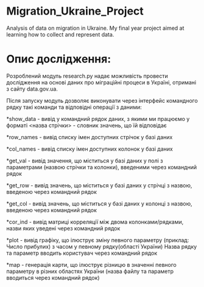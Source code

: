 # Migration_Ukraine_Project
Analysis of data on migration in Ukraine. My final year project aimed at learning how to collect and represent data.

Опис дослідження:
================

Розроблений модуль research.py надає можливість провести дослідження на основі даних про міграційні процеси в Україні, отримані з сайту data.gov.ua.

Після запуску модуль дозволяє виконувати через інтерфейс командного рядку такі команди та відповідні операції з даними:

*show_data - вивід у командний рядок даних, з якими ми працюємо у форматі <назва стрічки> - словник значень, що їй відповідає

*row_names - вивід списку імен доступних стрічок у базі даних

*col_names - вивід списку імен доступних колонок у базі даних

*get_val - вивід значення, що міститься у базі даних у полі з параметрами (назвою стрічки та колонки), введеними через командний рядок

*get_row - вивід значень, що міститься у базі даних у стрічці з назвою, введеною через командний рядок

*get_col - вивід значень, що міститься у базі даних у колонці з назвою, введеною через командний рядок

*cor_ind - вивід матриці корреляції між двома колонками/рядками, назви яких уведені через командний рядок

*plot - вивід графіку, що ілюструє зміну певного параметру (приклад: Число прибулих) з часом у певному рядку(області України)
       Назва рядку та параметр вводить користувач через командний рядок
       
*map - генерація карти, що ілюструє різницю в значенні певного параметру в різних областях України (назва файлу та параметр вводиться через       командний рядок)

